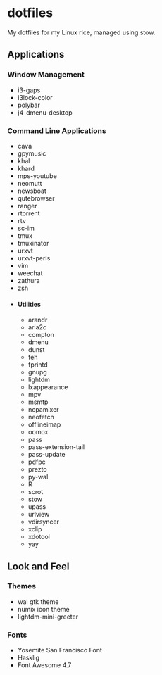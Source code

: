 # dotfiles
My dotfiles for my Linux rice, managed using stow.

## Applications

### Window Management

- i3-gaps
- i3lock-color
- polybar
- j4-dmenu-desktop

### Command Line Applications

- cava
- gpymusic
- khal
- khard
- mps-youtube
- neomutt
- newsboat
- qutebrowser
- ranger
- rtorrent
- rtv
- sc-im
- tmux
- tmuxinator
- urxvt
- urxvt-perls
- vim
- weechat
- zathura
- zsh
- #### Utilities
    - arandr
    - aria2c
    - compton
    - dmenu
    - dunst
    - feh
    - fprintd
    - gnupg
    - lightdm
    - lxappearance
    - mpv
    - msmtp
    - ncpamixer
    - neofetch
    - offlineimap
    - oomox
    - pass
    - pass-extension-tail
    - pass-update
    - pdfpc
    - prezto
    - py-wal
    - R
    - scrot
    - stow
    - upass
    - urlview
    - vdirsyncer
    - xclip
    - xdotool
    - yay

## Look and Feel

### Themes

- wal gtk theme
- numix icon theme
- lightdm-mini-greeter

### Fonts

- Yosemite San Francisco Font
- Hasklig
- Font Awesome 4.7
